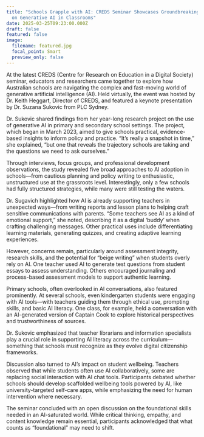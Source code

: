 ```yaml
---
title: "Schools Grapple with AI: CREDS Seminar Showcases Groundbreaking Research
  on Generative AI in Classrooms"
date: 2025-03-25T09:23:00.000Z
draft: false
featured: false
image:
  filename: featured.jpg
  focal_point: Smart
  preview_only: false
---
```

At the latest CREDS (Centre for Research on Education in a Digital Society) seminar, educators and researchers came together to explore how Australian schools are navigating the complex and fast-moving world of generative artificial intelligence (AI). Held virtually, the event was hosted by Dr. Keith Heggart, Director of CREDS, and featured a keynote presentation by Dr. Suzana Sukovic from PLC Sydney.

Dr. Sukovic shared findings from her year-long research project on the use of generative AI in primary and secondary school settings. The project, which began in March 2023, aimed to give schools practical, evidence-based insights to inform policy and practice. “It’s really a snapshot in time,” she explained, “but one that reveals the trajectory schools are taking and the questions we need to ask ourselves.”

Through interviews, focus groups, and professional development observations, the study revealed five broad approaches to AI adoption in schools—from cautious planning and policy writing to enthusiastic, unstructured use at the grassroots level. Interestingly, only a few schools had fully structured strategies, while many were still testing the waters.

Dr. Sugavich highlighted how AI is already supporting teachers in unexpected ways—from writing reports and lesson plans to helping craft sensitive communications with parents. “Some teachers see AI as a kind of emotional support,” she noted, describing it as a digital ‘buddy’ when crafting challenging messages. Other practical uses include differentiating learning materials, generating quizzes, and creating adaptive learning experiences.

However, concerns remain, particularly around assessment integrity, research skills, and the potential for “beige writing” when students overly rely on AI. One teacher used AI to generate test questions from student essays to assess understanding. Others encouraged journaling and process-based assessment models to support authentic learning.

Primary schools, often overlooked in AI conversations, also featured prominently. At several schools, even kindergarten students were engaging with AI tools—with teachers guiding them through ethical use, prompting skills, and basic AI literacy. One class, for example, held a conversation with an AI-generated version of Captain Cook to explore historical perspectives and trustworthiness of sources.

Dr. Sukovic emphasized that teacher librarians and information specialists play a crucial role in supporting AI literacy across the curriculum—something that schools must recognize as they evolve digital citizenship frameworks.

Discussion also turned to AI’s impact on student wellbeing. Teachers observed that while students often use AI collaboratively, some are replacing social interaction with AI chat tools. Participants debated whether schools should develop scaffolded wellbeing tools powered by AI, like university-targeted self-care apps, while emphasizing the need for human intervention where necessary.

The seminar concluded with an open discussion on the foundational skills needed in an AI-saturated world. While critical thinking, empathy, and content knowledge remain essential, participants acknowledged that what counts as “foundational” may need to shift.
